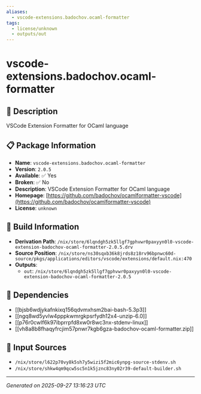 ```yaml
---
aliases:
  - vscode-extensions.badochov.ocaml-formatter
tags:
  - license/unknown
  - outputs/out
---
```


# vscode-extensions.badochov.ocaml-formatter

## 📝 Description

VSCode Extension Formatter for OCaml language

## 📋 Package Information

- **Name**: `vscode-extensions.badochov.ocaml-formatter`
- **Version**: `2.0.5`
- **Available**: ✅ Yes
- **Broken**: ✅ No
- **Description**: VSCode Extension Formatter for OCaml language
- **Homepage**: [https://github.com/badochov/ocamlformatter-vscode](https://github.com/badochov/ocamlformatter-vscode)
- **License**: `unknown`

## 🔧 Build Information

- **Derivation Path**: `/nix/store/6lqndgh5zk5llgf7gphvwr0paxyyn0l0-vscode-extension-badochov-ocaml-formatter-2.0.5.drv`
- **Source Position**: `/nix/store/ns30sqxb36k8jrds8z18rv96bpnwc60d-source/pkgs/applications/editors/vscode/extensions/default.nix:470`
- **Outputs**:
  - `out`:  `/nix/store/6lqndgh5zk5llgf7gphvwr0paxyyn0l0-vscode-extension-badochov-ocaml-formatter-2.0.5`

## 🔗 Dependencies

- [[bjsb6wdjykafnkixq156qdvmxhsm2bai-bash-5.3p3]]
- [[ngq8wd5yvlw4pppkwmrgkpsrfydh12x4-unzip-6.0]]
- [[p76r0cwlf6k97ibprrpfd8xw0r8wc3nx-stdenv-linux]]
- [[vh8a8b8fhaqyfrcjim57pnwr7kgb6gza-badochov-ocaml-formatter.zip]]

## 📁 Input Sources

- `/nix/store/l622p70vy8k5sh7y5wizi5f2mic6ynpg-source-stdenv.sh`
- `/nix/store/shkw4qm9qcw5sc5n1k5jznc83ny02r39-default-builder.sh`

---
*Generated on 2025-09-27 13:16:23 UTC*
